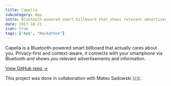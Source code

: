 ```yaml
---
title: Capella
subcategory: App
intro: Bluetooth-powered smart billboard that shows relevant advertisements and information based on who's passing by it.
date: 2017-10-21
icon: true
tags: ["App", "Hackathon"]
---
```


Capella is a Bluetooth-powered smart billboard that actually cares about you. Privacy-first and context-aware, it connects with your smartphone via Bluetooth and shows you relevant advertisements and information.

[View GitHub repo &rarr;](https://github.com/AnandChowdhary/ade-hack)

<div class="three-images">
	<div><img alt="" src="/capella/home.png"></div>
	<div><img alt="" src="/capella/taste.png"></div>
	<div><img alt="" src="/capella/location.png"></div>
</div>
<div class="three-images">
	<div><img alt="" src="/capella/people.png"></div>
	<div><img alt="" src="/capella/emergency.png"></div>
	<div><img alt="" src="/capella/settings.png"></div>
</div>
<div class="image"><img alt="" src="/capella/1.jpg"></div>

<footer>This project was done in collaboration with Mateo Sadowski 🇺🇸.</footer>